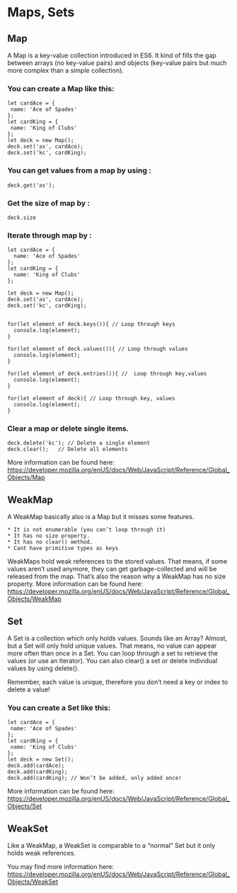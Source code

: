 # Maps, Sets 

## Map
A Map is a key-value collection introduced in ES6. It kind of fills the gap between arrays (no key-value pairs) and objects (key-value pairs but much
more complex than a simple collection).

### You can create a Map like this:

	let cardAce = {
	 name: 'Ace of Spades'
	};
	let cardKing = {
	 name: 'King of Clubs'
	};
	let deck = new Map();
	deck.set('as', cardAce);
	deck.set('kc', cardKing);
	
	
### You can get values from a map by using :

	deck.get('as');
	
### Get the size of map by :

	deck.size
	
### Iterate through map by :

	let cardAce = {
	  name: 'Ace of Spades'
	};
	let cardKing = {
	  name: 'King of Clubs'
	};

	let deck = new Map();
	deck.set('as', cardAce);
	deck.set('kc', cardKing);


	for(let element of deck.keys()){ // Loop through keys
	  console.log(element);
	}

	for(let element of deck.values()){ // Loop through values
	  console.log(element);
	}

	for(let element of deck.entries()){ //  Loop through key,values
	  console.log(element);
	}

	for(let element of deck){ // Loop through key, values
	  console.log(element);
	}


### Clear a map or delete single items.

	deck.delete('kc'); // Delete a single element
	deck.clear();	// Delete all elements

More information can be found here: https://developer.mozilla.org/enUS/docs/Web/JavaScript/Reference/Global_Objects/Map

## WeakMap

A WeakMap basically also is a Map but it misses some features. 

	* It is not enumerable (you can’t loop through it)
	* It has no size property.
	* It has no clear() method.
	* Cant have primitive types as keys
	
WeakMaps hold weak references to the stored values. That means, if some values aren’t used anymore, they can get garbage-collected and
will be released from the map. That’s also the reason why a WeakMap has no size property.
More information can be found here: https://developer.mozilla.org/enUS/docs/Web/JavaScript/Reference/Global_Objects/WeakMap


## Set

A Set is a collection which only holds values. 
Sounds like an Array? Almost, but a Set will only hold unique values. That means, no value can appear more often than once in a Set.
You can loop through a set to retrieve the values (or use an Iterator). 
You can also clear() a set or delete individual values by using delete().

Remember, each value is unique, therefore you don’t need a key or index to delete a value!
### You can create a Set like this:

	let cardAce = {
	 name: 'Ace of Spades'
	};
	let cardKing = {
	 name: 'King of Clubs'
	};
	let deck = new Set();
	deck.add(cardAce);
	deck.add(cardKing);
	deck.add(cardKing); // Won’t be added, only added once!
	
More information can be found here: https://developer.mozilla.org/enUS/docs/Web/JavaScript/Reference/Global_Objects/Set

## WeakSet

Like a WeakMap, a WeakSet is comparable to a “normal” Set but it only holds weak references.

You may find more information here: https://developer.mozilla.org/enUS/docs/Web/JavaScript/Reference/Global_Objects/WeakSet
